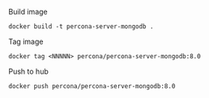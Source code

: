 
Build image

  `docker build -t percona-server-mongodb .`

Tag image

  `docker tag <NNNNN> percona/percona-server-mongodb:8.0`

Push to hub

  `docker push percona/percona-server-mongodb:8.0`
